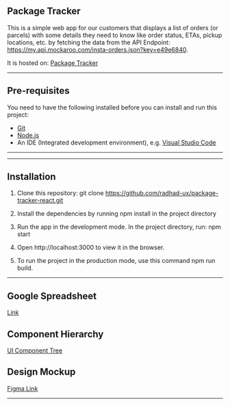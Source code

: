 ## **Package Tracker**

This is a simple web app for our customers that displays a list of orders (or parcels) with some details they need to know like order status, ETAs, pickup locations, etc. by fetching the data from the API Endpoint: https://my.api.mockaroo.com/insta-orders.json?key=e49e6840.

It is hosted on: [Package Tracker](https://package-tracker-react-381e8.web.app/)

---

## Pre-requisites

You need to have the following installed before you can install and run this project:

- [Git](https://git-scm.com/book/en/v2/Getting-Started-Installing-Git)
- [Node.js](https://nodejs.org/en/download/)
- An IDE (Integrated development environment), e.g. [Visual Studio Code](https://code.visualstudio.com/download)

---

---

## Installation

1. Clone this repository: git clone https://github.com/radhad-ux/package-tracker-react.git

2. Install the dependencies by running npm install in the project directory

3. Run the app in the development mode. In the project directory, run: npm start

4. Open http://localhost:3000 to view it in the browser.

5. To run the project in the production mode, use this command npm run build.

---

## Google Spreadsheet

[Link](https://docs.google.com/spreadsheets/d/1yZRVkG6PhMsk5-NswbhyArTYbRY_m56QTVzzDk-QgcM/edit?usp=sharing)

## Component Hierarchy

[UI Component Tree](https://whimsical.com/package-tracker-5Eyo1d1MsdViQJwa73yNLc)

## Design Mockup

[Figma Link](https://www.figma.com/file/DXB4Q7hVTteD2vEVLWxuDK/Package-Tracker-React?node-id=0%3A1)

---
